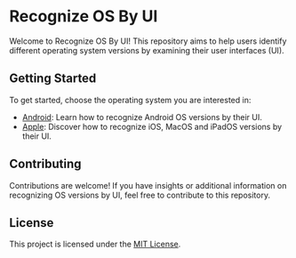 # Recognize OS By UI

Welcome to Recognize OS By UI! This repository aims to help users identify different operating system versions by examining their user interfaces (UI).

## Getting Started

To get started, choose the operating system you are interested in:

- [Android](/android.md): Learn how to recognize Android OS versions by their UI.
- [Apple](/apple.md): Discover how to recognize iOS, MacOS and iPadOS versions by their UI.

## Contributing

Contributions are welcome! If you have insights or additional information on recognizing OS versions by UI, feel free to contribute to this repository.

## License

This project is licensed under the [MIT License](LICENSE).
